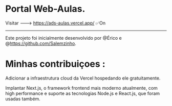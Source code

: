 # Portal Web-Aulas.
Visitar ---> https://ads-aulas.vercel.app/  ✅On

--------------------------------------------------------------------------------------------------------------------------------------------------------------------

Este projeto foi inicialmente desenvolvido por @Érico e @https://github.com/Salemzinho.

# Minhas contribuiçoes :

Adicionar a infraestrutura cloud da Vercel hospedando ele gratuitamente. 

Implantar Next.js, o framework frontend mais moderno atualmente, com high performance e suporte as tecnologias Node.js e React.js, que foram usadas também. 

